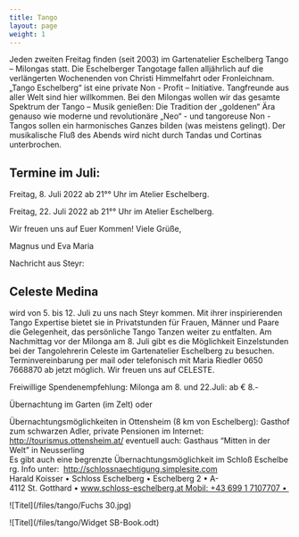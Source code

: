 ```yaml
---
title: Tango
layout: page
weight: 1
---
```


Jeden zweiten Freitag finden (seit 2003) im Gartenatelier Eschelberg Tango – Milongas statt. Die Eschelberger Tangotage fallen alljährlich auf die verlängerten Wochenenden von Christi Himmelfahrt oder Fronleichnam.  
„Tango Eschelberg“ ist eine private Non - Profit – Initiative. Tangfreunde aus aller Welt sind hier willkommen.
Bei den Milongas wollen wir das gesamte Spektrum der Tango – Musik genießen: Die Tradition der „goldenen“ Ära genauso wie moderne und revolutionäre „Neo“ - und tangoreuse Non -Tangos sollen ein harmonisches Ganzes bilden (was meistens gelingt).
Der musikalische Fluß des Abends wird nicht durch Tandas und Cortinas unterbrochen.

## Termine im Juli:

Freitag,  8. Juli 2022  ab 21°° Uhr im Atelier Eschelberg.

Freitag,  22. Juli 2022  ab 21°° Uhr im Atelier Eschelberg.

Wir freuen uns auf Euer Kommen! Viele Grüße,

Magnus und Eva Maria


Nachricht aus Steyr:
## Celeste Medina 
wird von 5. bis 12. Juli zu uns nach Steyr kommen. Mit ihrer inspirierenden Tango Expertise bietet sie in Privatstunden für Frauen, Männer und Paare die Gelegenheit, das persönliche Tango Tanzen weiter zu entfalten.
Am Nachmittag vor der Milonga am 8. Juli gibt es die Möglichkeit Einzelstunden bei der Tangolehrerin Celeste im Gartenatelier Eschelberg zu besuchen.
Terminvereinbarung per mail oder telefonisch mit Maria Riedler 0650 7668870 ab jetzt möglich.
Wir freuen uns auf CELESTE.


Freiwillige Spendenempfehlung: Milonga am 8. und 22.Juli: ab € 8.-

Übernachtung im Garten (im Zelt) oder

Übernachtungsmöglichkeiten in 
Ottensheim (8 km von Eschelberg): Gasthof zum schwarzen Adler, private Pensionen im Internet: http://tourismus.ottensheim.at/ eventuell auch: Gasthaus “Mitten in der Welt” in Neusserling
Es gibt auch eine begrenzte Übernachtungsmöglichkeit im Schloß Eschelberg.
Info unter: 
http://schlossnaechtigung.simplesite.com
Harald Koisser • Schloss Eschelberg • Eschelberg 2 • A-4112 St. Gotthard • www.schloss-eschelberg.at Mobil: +43 699 1 7107707 • 





![Titel](/files/tango/Fuchs 30.jpg)


![Titel](/files/tango/Widget SB-Book.odt)
